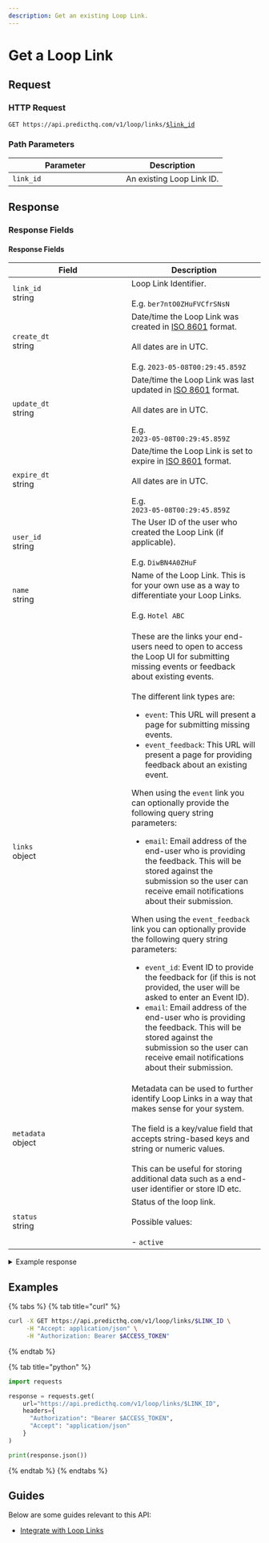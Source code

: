 ```yaml
---
description: Get an existing Loop Link.
---
```


# Get a Loop Link

## Request

### HTTP Request

<pre class="language-apacheconf"><code class="lang-apacheconf">GET https://api.predicthq.com/v1/loop/links/<a data-footnote-ref href="#user-content-fn-1">$link_id</a>
</code></pre>

### Path Parameters

<table><thead><tr><th width="211">Parameter</th><th>Description</th></tr></thead><tbody><tr><td><code>link_id</code></td><td>An existing Loop Link ID.</td></tr></tbody></table>

## Response

### Response Fields

#### Response Fields

<table><thead><tr><th width="222">Field</th><th>Description</th></tr></thead><tbody><tr><td><code>link_id</code><br>string</td><td>Loop Link Identifier.<br><br>E.g. <code>ber7ntO0ZHuFVCfrSNsN</code></td></tr><tr><td><code>create_dt</code><br>string</td><td>Date/time the Loop Link was created in <a href="https://en.wikipedia.org/wiki/ISO_8601">ISO 8601</a> format.<br><br>All dates are in UTC.<br><br>E.g. <code>2023-05-08T00:29:45.859Z</code></td></tr><tr><td><code>update_dt</code><br>string</td><td>Date/time the Loop Link was last updated in <a href="https://en.wikipedia.org/wiki/ISO_8601">ISO 8601</a> format.<br><br>All dates are in UTC.<br><br>E.g.<br><code>2023-05-08T00:29:45.859Z</code></td></tr><tr><td><code>expire_dt</code><br>string</td><td>Date/time the Loop Link is set to expire in <a href="https://en.wikipedia.org/wiki/ISO_8601">ISO 8601</a> format.<br><br>All dates are in UTC.<br><br>E.g.<br><code>2023-05-08T00:29:45.859Z</code></td></tr><tr><td><code>user_id</code><br>string</td><td>The User ID of the user who created the Loop Link (if applicable).<br><br>E.g. <code>DiwBN4A0ZHuF</code></td></tr><tr><td><code>name</code><br>string</td><td>Name of the Loop Link. This is for your own use as a way to differentiate your Loop Links.<br><br>E.g. <code>Hotel ABC</code></td></tr><tr><td><code>links</code><br>object</td><td><p>These are the links your end-users need to open to access the Loop UI for submitting missing events or feedback about existing events.<br><br>The different link types are:</p><p></p><ul><li><code>event</code>: This URL will present a page for submitting missing events.</li><li><code>event_feedback</code>: This URL will present a page for providing feedback about an existing event.</li></ul><p>When using the <code>event</code> link you can optionally provide the following query string parameters:</p><ul><li><code>email</code>: Email address of the end-user who is providing the feedback. This will be stored against the submission so the user can receive email notifications about their submission.</li></ul><p>When using the <code>event_feedback</code> link you can optionally provide the following query string parameters:</p><ul><li><code>event_id</code>: Event ID to provide the feedback for (if this is not provided, the user will be asked to enter an Event ID).</li><li><code>email</code>: Email address of the end-user who is providing the feedback. This will be stored against the submission so the user can receive email notifications about their submission.</li></ul></td></tr><tr><td><code>metadata</code><br>object</td><td>Metadata can be used to further identify Loop Links in a way that makes sense for your system.<br><br>The field is a key/value field that accepts string-based keys and string or numeric values.<br><br>This can be useful for storing additional data such as a end-user identifier or store ID etc.</td></tr><tr><td><code>status</code><br>string</td><td>Status of the loop link.<br><br>Possible values:<br><br>- <code>active</code></td></tr></tbody></table>

<details>

<summary>Example response</summary>

Below is an example response:

```json
{
  "link_id": "ber7ntO0ZHuFVCfrSNsN",
  "create_dt": "2021-11-01T11:12:34",
  "update_dt": "2021-11-01T11:12:34",
  "expire_dt": "2021-11-01T11:12:34",
  "name": "Hotel A",
  "links": {
    "event": "https://loop.phq.link/event/ber7ntO0ZHuFVCfrSNsN",
    "event_feedback": "https://loop.phq.link/event-feedback/ber7ntO0ZHuFVCfrSNsN"
  },
  "metadata": {
    "hotel_id": "123456789"
  },
  "status": "active"
}
```

</details>

## Examples

{% tabs %}
{% tab title="curl" %}
```bash
curl -X GET https://api.predicthq.com/v1/loop/links/$LINK_ID \
     -H "Accept: application/json" \
     -H "Authorization: Bearer $ACCESS_TOKEN"
```
{% endtab %}

{% tab title="python" %}
```python
import requests

response = requests.get(
    url="https://api.predicthq.com/v1/loop/links/$LINK_ID",
    headers={
      "Authorization": "Bearer $ACCESS_TOKEN",
      "Accept": "application/json"
    }
)

print(response.json())
```
{% endtab %}
{% endtabs %}

## Guides

Below are some guides relevant to this API:

* [Integrate with Loop Links](../../../integrations/integration-guides/integrate-with-loop-links.md)

[^1]: An existing Loop Link ID.
